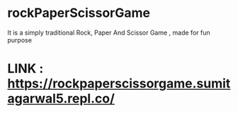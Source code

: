 # rockPaperScissorGame
It is a simply traditional Rock, Paper And Scissor Game , made for fun purpose
# LINK : https://rockpaperscissorgame.sumitagarwal5.repl.co/
